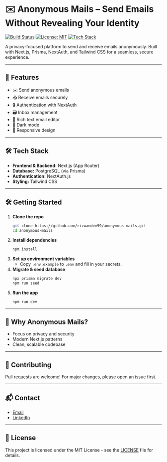 # ✉️ Anonymous Mails – Send Emails Without Revealing Your Identity

[![Build Status](https://img.shields.io/badge/build-passing-brightgreen)]()
[![License: MIT](https://img.shields.io/badge/License-MIT-yellow.svg)]()
[![Tech Stack](https://img.shields.io/badge/Tech-Next.js%2C%20Prisma%2C%20NextAuth%2C%20Tailwind-blue)]()

A privacy-focused platform to send and receive emails anonymously. Built with Next.js, Prisma, NextAuth, and Tailwind CSS for a seamless, secure experience.

---

## 🚀 Features

- ✉️ Send anonymous emails
- 📥 Receive emails securely
- 🔒 Authentication with NextAuth
- 🗃️ Inbox management
- 📝 Rich text email editor
- 🌙 Dark mode
- 📱 Responsive design

---

## 🛠️ Tech Stack

- **Frontend & Backend:** Next.js (App Router)
- **Database:** PostgreSQL (via Prisma)
- **Authentication:** NextAuth.js
- **Styling:** Tailwind CSS

---

## 🛠️ Getting Started

1. **Clone the repo**
   ```bash
   git clone https://github.com/rizwandev99/anonymous-mails.git
   cd anonymous-mails
   ```
2. **Install dependencies**
   ```bash
   npm install
   ```
3. **Set up environment variables**
   - Copy `.env.example` to `.env` and fill in your secrets.
4. **Migrate & seed database**
   ```bash
   npx prisma migrate dev
   npm run seed
   ```
5. **Run the app**
   ```bash
   npm run dev
   ```

---

## 🤔 Why Anonymous Mails?

- Focus on privacy and security
- Modern Next.js patterns
- Clean, scalable codebase

---

## 🤝 Contributing

Pull requests are welcome! For major changes, please open an issue first.

---

## 📬 Contact

- [Email](mailto:rizwandev99@gmail.com)
- [LinkedIn](https://linkedin.com/in/rizwandev99)

---

## 📝 License

This project is licensed under the MIT License - see the [LICENSE](LICENSE) file for details.
